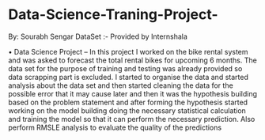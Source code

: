 # Data-Science-Traning-Project-
By: Sourabh Sengar
DataSet :- Provided by Internshala 

•	Data Science Project – In this project I worked on the bike rental system and was asked to forecast the total rental bikes for upcoming 6 months. The data set for the purpose of training and testing was already provided so data scrapping part is excluded. I started to organise the data and started analysis about the data set and then started cleaning the data for the possible error that it may cause later and then it was the hypothesis building based on the problem statement and after forming the hypothesis started working on the model building doing the necessary statistical calculation and training the model so that it can perform the necessary prediction. Also perform RMSLE analysis to evaluate the quality of the predictions
